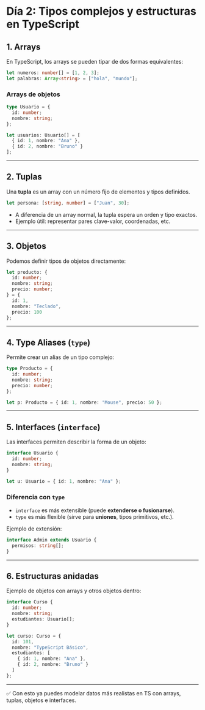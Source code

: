 # Día 2: Tipos complejos y estructuras en TypeScript

## 1. Arrays
En TypeScript, los arrays se pueden tipar de dos formas equivalentes:

```ts
let numeros: number[] = [1, 2, 3];
let palabras: Array<string> = ["hola", "mundo"];
```

### Arrays de objetos
```ts
type Usuario = {
  id: number;
  nombre: string;
};

let usuarios: Usuario[] = [
  { id: 1, nombre: "Ana" },
  { id: 2, nombre: "Bruno" }
];
```

---

## 2. Tuplas
Una **tupla** es un array con un número fijo de elementos y tipos definidos.

```ts
let persona: [string, number] = ["Juan", 30];
```

- A diferencia de un array normal, la tupla espera un orden y tipo exactos.  
- Ejemplo útil: representar pares clave-valor, coordenadas, etc.

---

## 3. Objetos
Podemos definir tipos de objetos directamente:

```ts
let producto: {
  id: number;
  nombre: string;
  precio: number;
} = {
  id: 1,
  nombre: "Teclado",
  precio: 100
};
```

---

## 4. Type Aliases (`type`)
Permite crear un alias de un tipo complejo:

```ts
type Producto = {
  id: number;
  nombre: string;
  precio: number;
};

let p: Producto = { id: 1, nombre: "Mouse", precio: 50 };
```

---

## 5. Interfaces (`interface`)
Las interfaces permiten describir la forma de un objeto:

```ts
interface Usuario {
  id: number;
  nombre: string;
}

let u: Usuario = { id: 1, nombre: "Ana" };
```

### Diferencia con `type`
- `interface` es más extensible (puede **extenderse o fusionarse**).  
- `type` es más flexible (sirve para **uniones**, tipos primitivos, etc.).  

Ejemplo de extensión:

```ts
interface Admin extends Usuario {
  permisos: string[];
}
```

---

## 6. Estructuras anidadas
Ejemplo de objetos con arrays y otros objetos dentro:

```ts
interface Curso {
  id: number;
  nombre: string;
  estudiantes: Usuario[];
}

let curso: Curso = {
  id: 101,
  nombre: "TypeScript Básico",
  estudiantes: [
    { id: 1, nombre: "Ana" },
    { id: 2, nombre: "Bruno" }
  ]
};
```

---

✅ Con esto ya puedes modelar datos más realistas en TS con arrays, tuplas, objetos e interfaces.

